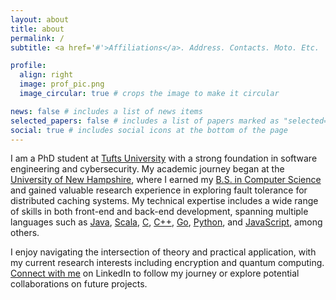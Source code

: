 ```yaml
---
layout: about
title: about
permalink: /
subtitle: <a href='#'>Affiliations</a>. Address. Contacts. Moto. Etc.

profile:
  align: right
  image: prof_pic.png
  image_circular: true # crops the image to make it circular

news: false # includes a list of news items
selected_papers: false # includes a list of papers marked as "selected={true}"
social: true # includes social icons at the bottom of the page
---
```


I am a PhD student at [Tufts University](https://www.tufts.edu/) with a strong foundation in software engineering and cybersecurity. My academic journey began at the [University of New Hampshire](https://www.unh.edu/), where I earned my [B.S. in Computer Science](https://catalog.unh.edu/undergraduate/engineering-physical-sciences/programs-study/computer-science/computer-science-major-bs/) and gained valuable research experience in exploring fault tolerance for distributed caching systems. My technical expertise includes a wide range of skills in both front-end and back-end development, spanning multiple languages such as [Java](https://www.java.com), [Scala](https://www.scala-lang.org/), [C](<https://en.wikipedia.org/wiki/C_(programming_language)>), [C++](https://en.wikipedia.org/wiki/C%2B%2B), [Go](https://go.dev/), [Python](https://www.python.org/), and [JavaScript](https://en.wikipedia.org/wiki/JavaScript), among others.

I enjoy navigating the intersection of theory and practical application, with my current research interests including encryption and quantum computing. [Connect with me](https://www.linkedin.com/in/hannah-marsh-636678291) on LinkedIn to follow my journey or explore potential collaborations on future projects.
